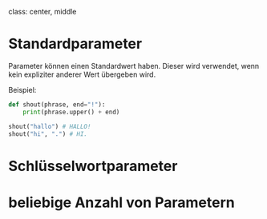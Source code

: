 class: center, middle

# Standardparameter

Parameter können einen Standardwert haben. Dieser wird verwendet, wenn kein expliziter anderer Wert übergeben wird.

Beispiel:

```py
def shout(phrase, end="!"):
    print(phrase.upper() + end)

shout("hallo") # HALLO!
shout("hi", ".") # HI.
```

# Schlüsselwortparameter

# beliebige Anzahl von Parametern
